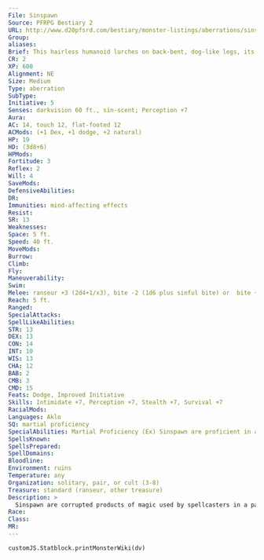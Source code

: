 ```yaml
---
File: Sinspawn
Source: PFRPG Bestiary 2
URL: http://www.d20pfsrd.com/bestiary/monster-listings/aberrations/sinspawn
Group: 
aliases: 
Brief: This hairless humanoid lurches on back-bent, dog-like legs, its hideous mouth flanked by tiny arms with three-fingered hands.
CR: 2
XP: 600
Alignment: NE
Size: Medium
Type: aberration
SubType: 
Initiative: 5
Senses: darkvision 60 ft., sin-scent; Perception +7
Aura: 
AC: 14, touch 12, flat-footed 12
ACMods: (+1 Dex, +1 dodge, +2 natural)
HP: 19
HD: (3d8+6)
HPMods: 
Fortitude: 3
Reflex: 2
Will: 4
SaveMods: 
DefensiveAbilities: 
DR: 
Immunities: mind-affecting effects
Resist: 
SR: 13
Weaknesses: 
Space: 5 ft.
Speed: 40 ft.
MoveMods: 
Burrow: 
Climb: 
Fly: 
Maneuverability: 
Swim: 
Melee: ranseur +3 (2d4+1/x3), bite -2 (1d6 plus sinful bite) or  bite +3 (1d6+1 plus sinful bite), 2 claws +3 (1d4+1)
Reach: 5 ft.
Ranged: 
SpecialAttacks: 
SpellLikeAbilities: 
STR: 13
DEX: 13
CON: 14
INT: 10
WIS: 13
CHA: 12
BAB: 2
CMB: 3
CMD: 15
Feats: Dodge, Improved Initiative
Skills: Intimidate +7, Perception +7, Stealth +7, Survival +7
RacialMods: 
Languages: Aklo
SQ: martial proficiency
SpecialAbilities: Martial Proficiency (Ex) Sinspawn are proficient in all simple and martial weapons, armor, and shields (except tower shields).  Sin-Scent (Su) Sinspawn have scent against creatures whose nature reflects the sinspawn's sin. For example, wrathful sinspawn can scent creatures using rage effects. The GM should adjudicate what creatures a particular sinspawn can scent.  Sinful Bite (Su) A creature bitten by a sinspawn is overwhelmed with sinful thoughts (DC 12 Will save negates). These emotions are so powerful that the target becomes sickened for 1d6 minutes. An affected target that is bitten a second time is staggered for 1 round if it fails its saving throw. Calm emotions, remove curse, or break enchantment negates the effects of sinful bite. The save DC is Charisma-based. This is a mind-affecting effect.
SpellsKnown: 
SpellsPrepared: 
SpellDomains: 
Bloodline: 
Environment: ruins
Temperature: any
Organization: solitary, pair, or cult (3-8)
Treasure: standard (ranseur, other treasure)
Description: >
  Sinspawn are corrupted products of magic used by spellcasters in a past era as shock troops for their armies.  Literally the embodiment of a sin made flesh, they are sentient abominations of distilled ectoplasm imprinted with the soul-image of slain creatures that possessed an abundance of a particular sin.  Seven Types of Sinspawn The above stats represent a wrathspawn, the most common type of this creature. Each type possesses unique ability modifiers, which are listed after their name.  Envyspawn (+2 Str, -2 Cha): Short and thin, envyspawn often become rangers.  Gluttonspawn (+2 Con, -2 Dex): Obese yet hardy and strong, gluttonspawn often become fighters.  Greedspawn (+2 Dex, -2 Wis): Towering over 7 feet in height, greedspawn have gold-tinged veins and often become rogues.  Lustspawn (+4 Cha, -2 Con, -2 Wis): With perfectly formed bodies sitting in grotesque counterpoint to their monstrous faces and claws, lustspawn often become sorcerers.  Pridespawn (+4 Int, -2 Wis, -2 Cha): Unique among sinspawn for their long manes of hair, pridespawn are near-skeletal in their gauntness. They often become wizards.  Slothspawn (+2 Wis, -2 Dex): Thick rolls of excess skin drape a slothspawn's hunched frame. They often become clerics.  Wrathspawn: These sinspawn use the statistics given above. They often become barbarians.
Race: 
Class: 
MR: 
---
```

```dataviewjs
customJS.Statblock.printMonsterWiki(dv)
```
